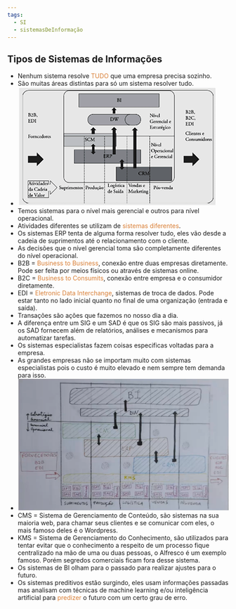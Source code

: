 ```yaml
---
tags:
  - SI
  - sistemasDeInformação
---
```


## Tipos de Sistemas de Informações

- Nenhum sistema resolve <span style="color:#d97f36">TUDO</span> que uma empresa precisa sozinho.
- São muitas áreas distintas para só um sistema resolver tudo.
- ![](img/Pasted%20image%2020240307134546.png)
- Temos sistemas para o nível mais gerencial e outros para nível operacional.
- Atividades diferentes se utilizam de <span style="color:#d97f36">sistemas diferentes</span>. 
- Os sistemas ERP tenta de alguma forma resolver tudo, eles vão desde a cadeia de suprimentos até o relacionamento com o cliente.
- As decisões que o nível gerencial toma são completamente diferentes do nível operacional.
- B2B = <span style="color:#d97f36">Business to Business</span>, conexão entre duas empresas diretamente. Pode ser feita por meios físicos ou através de sistemas online.
- B2C = <span style="color:#d97f36">Business to Consumits</span>, conexão entre empresa e o consumidor diretamente.
- EDI = <span style="color:#d97f36">Eletronic Data Interchange</span>, sistemas de troca de dados. Pode estar tanto no lado inicial quanto no final de uma organização (entrada e saída).
- Transações são ações que fazemos no nosso dia a dia.
- A diferença entre um SIG e um SAD é que os SIG são mais passivos, já os SAD fornecem além de relatórios, análises e mecanismos para automatizar tarefas.
- Os sistemas especialistas fazem coisas especificas voltadas para a empresa. 
- As grandes empresas não se importam muito com sistemas especialistas pois o custo é muito elevado e nem sempre tem demanda para isso.
- ![](img/Pasted%20image%2020240307142931.png)
- CMS = Sistema de Gerenciamento de Conteúdo, são sistemas na sua maioria web, para chamar seus clientes e se comunicar com eles, o mais famoso deles é o Wordpress.
- KMS = Sistema de Gerenciamento do Conhecimento, são utilizados para tentar evitar que o conhecimento a respeito de um processo fique centralizado na mão de uma ou duas pessoas, o Alfresco é um exemplo famoso. Porém segredos comerciais ficam fora desse sistema.
- Os sistemas de BI olham para o passado para realizar ajustes para o futuro.
- Os sistemas preditivos estão surgindo, eles usam informações passadas mas analisam com técnicas de machine learning e/ou inteligência artificial para <span style="color:#d97f36">predizer</span> o futuro com um certo grau de erro.